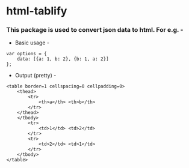 # html-tablify

### This package is used to convert json data to html. For e.g. -

* Basic usage -
```
var options = {
    data: [{a: 1, b: 2}, {b: 1, a: 2}]
};
```
* Output (pretty) -
```
<table border=1 cellspacing=0 cellpadding=0>
    <thead>
        <tr>
            <th>a</th> <th>b</th>
        </tr>
    </thead>
    </tbody>
        <tr>
            <td>1</td> <td>2</td>
        </tr>
        <tr>
            <td>2</td> <td>1</td>
        </tr>
    </tbody>
</table>
```
